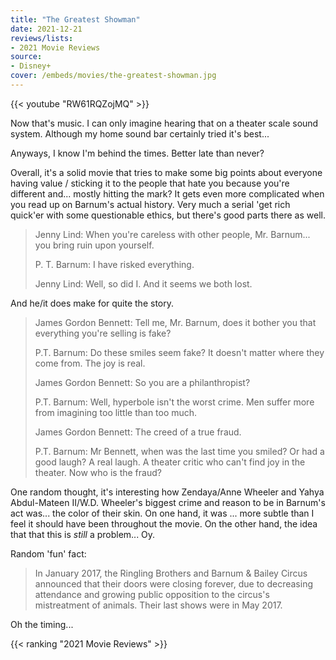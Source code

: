 ```yaml
---
title: "The Greatest Showman"
date: 2021-12-21
reviews/lists:
- 2021 Movie Reviews
source:
- Disney+
cover: /embeds/movies/the-greatest-showman.jpg
---
```

{{< youtube "RW61RQZojMQ" >}}

Now that's music. I can only imagine hearing that on a theater scale sound system. Although my home sound bar certainly tried it's best... 

Anyways, I know I'm behind the times. Better late than never? 

Overall, it's a solid movie that tries to make some big points about everyone having value / sticking it to the people that hate you because you're different and... mostly hitting the mark? It gets even more complicated when you read up on Barnum's actual history. Very much a serial 'get rich quick'er with some questionable ethics, but there's good parts there as well. 

<!--more-->

> Jenny Lind: When you're careless with other people, Mr. Barnum... you bring ruin upon yourself.
> 
> P. T. Barnum: I have risked everything.
> 
> Jenny Lind: Well, so did I. And it seems we both lost.

And he/it does make for quite the story. 

> James Gordon Bennett: Tell me, Mr. Barnum, does it bother you that everything you're selling is fake?
> 
> P.T. Barnum: Do these smiles seem fake? It doesn't matter where they come from. The joy is real.
> 
> James Gordon Bennett: So you are a philanthropist?
> 
> P.T. Barnum: Well, hyperbole isn't the worst crime. Men suffer more from imagining too little than too much.
> 
> James Gordon Bennett: The creed of a true fraud.
> 
> P.T. Barnum: Mr Bennett, when was the last time you smiled? Or had a good laugh? A real laugh. A theater critic who can't find joy in the theater. Now who is the fraud? 

One random thought, it's interesting how Zendaya/Anne Wheeler and Yahya Abdul-Mateen II/W.D. Wheeler's biggest crime and reason to be in Barnum's act was... the color of their skin. On one hand, it was ... more subtle than I feel it should have been throughout the movie. On the other hand, the idea that that this is *still* a problem... Oy.

Random 'fun' fact:

> In January 2017, the Ringling Brothers and Barnum & Bailey Circus announced that their doors were closing forever, due to decreasing attendance and growing public opposition to the circus's mistreatment of animals. Their last shows were in May 2017.

Oh the timing...

{{< ranking "2021 Movie Reviews" >}}